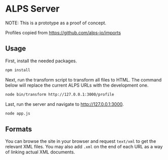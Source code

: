 # ALPS Server

NOTE: This is a prototype as a proof of concept.

Profiles copied from https://github.com/alps-io/imports

## Usage

First, install the needed packages.

```sh
npm install
```

Next, run the transform script to transform all files to HTML. The command below will replace the current ALPS URLs with
the development one.

```sh
node bin/transform http://127.0.0.1:3000/profile
```

Last, run the server and navigate to <http://127.0.0.1:3000>.

```sh
node app.js
```

## Formats

You can browse the site in your browser and request `text/xml` to get the relevant XML files. You may also add `.xml` on
the end of each URL as a way of linking actual XML documents.
